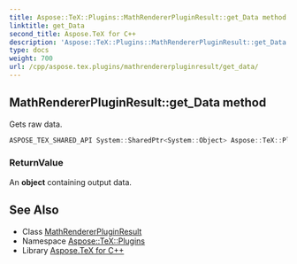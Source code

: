 ```yaml
---
title: Aspose::TeX::Plugins::MathRendererPluginResult::get_Data method
linktitle: get_Data
second_title: Aspose.TeX for C++
description: 'Aspose::TeX::Plugins::MathRendererPluginResult::get_Data method. Gets raw data in C++.'
type: docs
weight: 700
url: /cpp/aspose.tex.plugins/mathrendererpluginresult/get_data/
---
```

## MathRendererPluginResult::get_Data method


Gets raw data.

```cpp
ASPOSE_TEX_SHARED_API System::SharedPtr<System::Object> Aspose::TeX::Plugins::MathRendererPluginResult::get_Data() override
```


### ReturnValue

An **object** containing output data.

## See Also

* Class [MathRendererPluginResult](../)
* Namespace [Aspose::TeX::Plugins](../../)
* Library [Aspose.TeX for C++](../../../)
